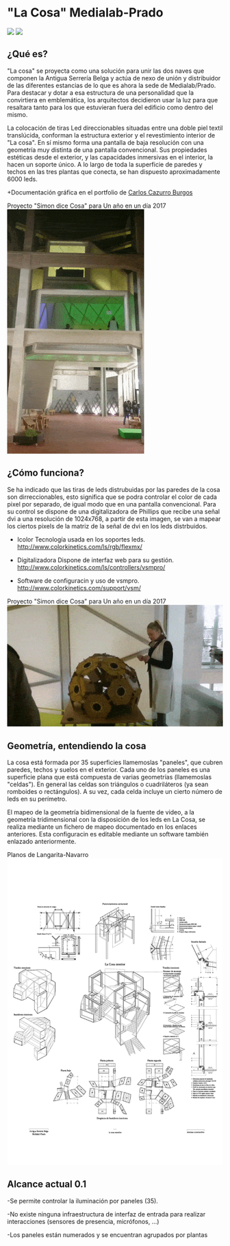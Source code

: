 "La Cosa" Medialab-Prado
======
<img src="http://medialab-prado.es/mmedia/14/14417/500_0.jpg" />
<img src="http://medialab-prado.es/mmedia/1/1459/350_0.jpg" />

¿Qué es?
--------
"La cosa" se proyecta como una solución para unir las dos naves que componen la Antigua Serrería Belga y actúa de nexo de unión y distribuidor de las diferentes estancias de lo que es ahora la sede de Medialab/Prado. Para destacar y dotar a esa estructura de una personalidad que la convirtiera en emblemática, los arquitectos decidieron usar la luz para que resaltara tanto para los que estuvieran fuera del edificio como dentro del mismo.

La colocación de tiras Led direccionables situadas entre una doble piel textil translúcida, conforman la estructura exterior y el revestimiento interior de "La cosa". En sí mismo forma una pantalla de baja  resolución con una geometría muy distinta de una pantalla convencional. Sus  propiedades estéticas desde  el exterior, y las capacidades inmersivas  en el interior, la hacen un  soporte único. A lo largo de toda la superficie  de paredes y techos en las tres plantas que conecta, se han dispuesto  aproximadamente 6000 leds.

+Documentación gráfica en el portfolio de <a href="http://www.cazurro.com/portfolio/portfolio.php?id=28"> Carlos Cazurro Burgos</a>

Proyecto "Simon dice Cosa" para Un año en un día 2017
<img alt="Gif del proyecto Simon dice para Un año en un da 2017" src="https://raw.githubusercontent.com/edumo/lacosa/master/docs/simon_fuera.gif"/>


¿Cómo funciona?
---------

Se ha indicado que las tiras de leds distrubuidas por las paredes de la cosa son dirreccionables, esto significa que se podra controlar el color de cada pixel por separado, de igual modo que en una pantalla convencional. Para su control se dispone de una digitalizadora de Phillips que recibe una señal dvi a una resolución de 1024x768, a partir de esta imagen, se van a mapear los ciertos pixels de la matriz de la señal de dvi en los leds distrbuidos.

- Icolor
Tecnología usada en los soportes leds.
http://www.colorkinetics.com/ls/rgb/flexmx/

- Digitalizadora
Dispone de interfaz web para su gestión.
http://www.colorkinetics.com/ls/controllers/vsmpro/

- Software de configuracin y uso de vsmpro.
http://www.colorkinetics.com/support/vsm/

Proyecto "Simon dice Cosa" para Un año en un día 2017
<img src="https://raw.githubusercontent.com/edumo/lacosa/master/docs/simon_dentro.gif"/>

Geometría, entendiendo la cosa
------

La cosa está formada por 35 superficies llamemoslas "paneles", que cubren paredes, techos y suelos en el exterior. Cada uno de los paneles es una superficie plana que está compuesta de varias geometrías (llamemoslas "celdas"). En general las celdas son triángulos o cuadriláteros (ya sean romboides o rectángulos). A su vez, cada celda incluye un cierto número de leds en su perímetro.

El mapeo de la geometría bidimensional de la fuente de video, a la geometría tridimensional con la disposición de los leds en La Cosa, se realiza mediante un fichero de mapeo documentado en los enlaces anteriores. Esta configuracin es editable mediante un software también enlazado anteriormente. 

Planos de Langarita-Navarro
<img src="https://raw.githubusercontent.com/edumo/lacosa/master/docs/detalle.jpg"/>

Alcance actual 0.1
-------

-Se permite controlar la iluminación por paneles (35). 

-No existe ninguna infraestructura de interfaz de entrada para realizar interacciones (sensores de presencia, micrófonos, ...)

-Los paneles están numerados y se encuentran agrupados por plantas 

